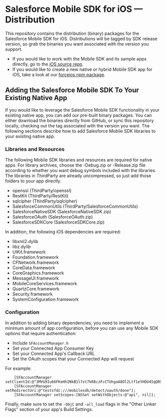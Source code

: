 # Salesforce Mobile SDK for iOS — Distribution

This repository contains the distribution (binary) packages for the Salesforce Mobile SDK for iOS.  Distributions will be tagged by SDK release version, so grab the binaries you want associated with the version you support.

- If you would like to work with the Mobile SDK and its sample apps directly, go to the [iOS source repo](https://github.com/forcedotcom/SalesforceMobileSDK-iOS).
- If you would like to create a new native or hybrid Mobile SDK app for iOS, take a look at our [forceios npm package](https://npmjs.org/package/forceios).

## Adding the Salesforce Mobile SDK To Your Existing Native App

If you would like to leverage the Salesforce Mobile SDK functionality in your existing native app, you can add our pre-built binary packages.  You can either download the binaries directly from GitHub, or sync this repository locally, checking out the tag associated with the version you want.  The following sections describe how to add Salesforce Mobile SDK libraries to your existing native app.

### Libraries and Resources

The following Mobile SDK libraries and resources are required for native apps.  For library archives, choose the -Debug.zip or -Release.zip file according to whether you want debug symbols included with the libraries.  The libraries in ThirdParty are already uncompressed, so just add those folders to your app directly.

- openssl (ThirdParty/openssl)
- RestKit (ThirdParty/RestKit)
- sqlcipher (ThirdParty/sqlcipher)
- SalesforceCommonUtils (ThirdParty/SalesforceCommonUtils)
- SalesforceNativeSDK (SalesforceNativeSDK.zip)
- SalesforceOAuth (SalesforceOAuth.zip)
- SalesforceSDKCore (SalesforceSDKCore.zip)

In addition, the following iOS dependencies are required:

- libxml2.dylib
- libz.dylib
- UIKit.framework
- Foundation.framework
- CFNetwork.framework
- CoreData.framework
- CoreGraphics.framework
- MessageUI.framework
- MobileCoreServices.framework
- QuartzCore.framework
- Security.framework
- SystemConfiguration.framework

### Configuration

In addition to adding binary dependencies, you need to implement a minimum amount of app configuration, before you can use any Mobile SDK options that require authentication:

- Include `SFAccountManager.h`
- Set your Connected App Consumer Key
- Set your Connected App's Callback URL
- Set the OAuth scopes that your Connected App will request

For example:

        [SFAccountManager setClientId:@"3MVG9Iu66FKeHhINkB1l7xt7kR8czFcCTUhgoA8Ol2Ltf1eYHOU4SqQRSEitYFDUpqRWcoQ2.dBv_a1Dyu5xa"];
        [SFAccountManager setRedirectUri:@"testsfdc:///mobilesdk/detect/oauth/done"];
        [SFAccountManager setScopes:[NSSet setWithObjects:@"api", nil]];

Finally, make sure to set the `-ObjC` and `-all_load` flags in the "Other Linker Flags" section of your app's Build Settings.
